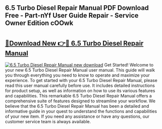 ## 6.5 Turbo Diesel Repair Manual PDF Download Free - Part-nYf User Guide Repair - Service Owner Edition cOOwk

# <h2><a href="http://bc4249.oget.top/?id=6.5+Turbo+Diesel+Repair+Manual">🔗Download New 👉🔴 6.5 Turbo Diesel Repair Manual</a></h2>

[![6.5 Turbo Diesel Repair Manual new download](https://i.imgur.com/5g1atiW.png)](http://bc4249.oget.top/?id=6.5+Turbo+Diesel+Repair+Manual)
Get Started! Welcome to your new 6.5 Turbo Diesel Repair Manual user manual. This guide will walk you through everything you need to know to operate and maximize your experience. To get started with your 6.5 Turbo Diesel Repair Manual, please read this user manual carefully before use. It includes detailed instructions for product setup, as well as information on how to use its various features and capabilities. This remarkable 6.5 Turbo Diesel Repair Manual offers a comprehensive suite of features designed to streamline your workflow. We believe that the 6.5 Turbo Diesel Repair Manual has been a detailed and informative guide in your quest to understand the functions and capabilities of your new item. If you need any assistance or have any questions, our customer service team is always available.

